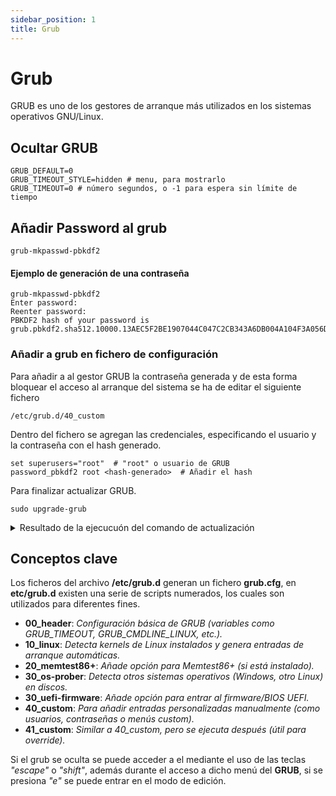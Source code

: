 ```yaml
---
sidebar_position: 1
title: Grub
---
```


# Grub
GRUB es uno de los gestores de arranque más utilizados en los sistemas operativos GNU/Linux. 

## Ocultar GRUB
```
GRUB_DEFAULT=0
GRUB_TIMEOUT_STYLE=hidden # menu, para mostrarlo
GRUB_TIMEOUT=0 # número segundos, o -1 para espera sin límite de tiempo
```

## Añadir Password al grub
```
grub-mkpasswd-pbkdf2
```
#### Ejemplo de generación de una contraseña
```
grub-mkpasswd-pbkdf2
Enter password: 
Reenter password: 
PBKDF2 hash of your password is grub.pbkdf2.sha512.10000.13AEC5F2BE1907044C047C2CB343A6DB004A104F3A056D274C465E04A9208E71EF70E121EC62C7C3C787B9FF9A318FD277CC6A4FD4B85C22183174356E9AB995.FC2B83D02B9E9D190455EB8D32B96250BA1A50F360F7D52A9472309A993B5B67FD747DAF64448466DAD3BB16F94C73CCD572CE5BD1D461642AE4DD6002F8674D
```

### Añadir a grub en fichero de configuración 
Para añadir a al gestor GRUB la contraseña generada y de esta forma bloquear el acceso al arranque del sistema se ha de editar el siguiente fichero
```
/etc/grub.d/40_custom
```

Dentro del fichero se agregan las credenciales, especificando el usuario y la contraseña con el hash generado.
```
set superusers="root"  # "root" o usuario de GRUB
password_pbkdf2 root <hash-generado>  # Añadir el hash
```

Para finalizar actualizar GRUB.
```
sudo upgrade-grub
```

<details>
<summary>
Resultado de la ejecucuón del comando de actualización
</summary>

```
Sourcing file `/etc/default/grub'
Generating grub configuration file ...
Found background: /boot/grub_linux_lite.png
Found background image: /boot/grub_linux_lite.png
Found linux image: /boot/vmlinuz-6.8.0-57-generic
Found initrd image: /boot/initrd.img-6.8.0-57-generic
Found linux image: /boot/vmlinuz-6.8.0-56-generic
Found initrd image: /boot/initrd.img-6.8.0-56-generic
Found memtest86+x64 image: /boot/memtest86+x64.bin
Warning: os-prober will not be executed to detect other bootable partitions.
Systems on them will not be added to the GRUB boot configuration.
Check GRUB_DISABLE_OS_PROBER documentation entry.
Adding boot menu entry for UEFI Firmware Settings ...
done
```
</details>

## Conceptos clave
Los ficheros del archivo **/etc/grub.d** generan un fichero **grub.cfg**, en **etc/grub.d** existen una serie de scripts numerados, los cuales
son utilizados para diferentes fines.

- **00_header**: *Configuración básica de GRUB (variables como GRUB_TIMEOUT, GRUB_CMDLINE_LINUX, etc.).*
- **10_linux**:	*Detecta kernels de Linux instalados y genera entradas de arranque automáticas.*
- **20_memtest86+**:	*Añade opción para Memtest86+ (si está instalado).*
- **30_os-prober**:	*Detecta otros sistemas operativos (Windows, otro Linux) en discos.*
- **30_uefi-firmware**:	*Añade opción para entrar al firmware/BIOS UEFI.*
- **40_custom**: *Para añadir entradas personalizadas manualmente (como usuarios, contraseñas o menús custom).*
- **41_custom**: *Similar a 40_custom, pero se ejecuta después (útil para override).*


Si el grub se oculta se puede acceder a el mediante el uso de las teclas *"escape"* o *"shift"*, además durante el acceso a dicho menú del **GRUB**, si se presiona *"e"* se puede entrar en el modo de edición.
